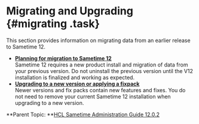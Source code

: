 # Migrating and Upgrading {#migrating .task}

This section provides information on migrating data from an earlier release to Sametime 12.

-   **[Planning for migration to Sametime 12](c_migration_planning.md)**  
Sametime 12 requires a new product install and migration of data from your previous version. Do not uninstall the previous version until the V12 installation is finalized and working as expected.
-   **[Upgrading to a new version or applying a fixpack](upgrade_install_fixpack.md)**  
Newer versions and fix packs contain new features and fixes. You do not need to remove your current Sametime 12 installation when upgrading to a new version.

**Parent Topic: **[HCL Sametime Administration Guide 12.0.2](administrator_doc.md)

